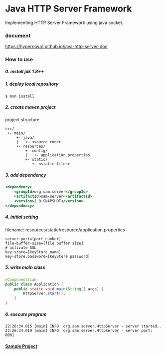 # Java HTTP Server Framework
Implementing HTTP Server Framework using java socket.

### document
https://hypernova1.github.io/java-http-server-doc

### How to use
##### 0. install jdk 1.8++
##### 1. deploy local repository
~~~
$ mvn install
~~~
##### 2. create maven project
project structure
~~~
src/
 +- main/
     +- java/
     |   +- <source code>
     +- resources/
         +- config/
         |   +- application.properties
         +- static/
            +- <static files>
~~~
##### 3. add dependency
~~~xml
<dependency>
    <groupId>org.sam.server</groupId>
    <artifactId>sam-server</artifactId>
    <version>1.0-SNAPSHOT</version>
</dependency>
~~~
##### 4. initial setting
filename: resources/static/resource/application.properties
~~~properties
server.port=[port number]
file-buffer-size=[file buffer size]
# activate SSL
key-store=[keyStore name]
key-store.password=[keyStore password]
~~~
##### 5. write main class
~~~java
@ComponentScan
public class Application {
    public static void main(String[] args) {
        HttpServer.start();
    }
}
~~~

##### 6. execute program
~~~
22:26:34.015 [main] INFO  org.sam.server.HttpServer - server started..
22:26:34.019 [main] INFO  org.sam.server.HttpServer - server port: 8081
~~~

#### [Sample Project](https://github.com/hypernova1/Java-Http-Server-Sample)


